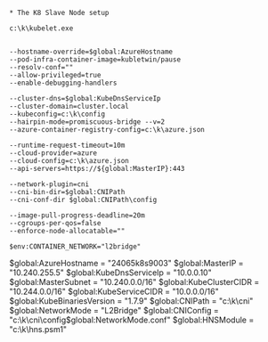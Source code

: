     
    * The K8 Slave Node setup
    
    c:\k\kubelet.exe 
	
	
	--hostname-override=$global:AzureHostname 
	--pod-infra-container-image=kubletwin/pause 
	--resolv-conf="" 
	--allow-privileged=true 
	--enable-debugging-handlers 

	--cluster-dns=$global:KubeDnsServiceIp 
	--cluster-domain=cluster.local  
	--kubeconfig=c:\k\config 
	--hairpin-mode=promiscuous-bridge --v=2 
	--azure-container-registry-config=c:\k\azure.json 
	
	--runtime-request-timeout=10m  
	--cloud-provider=azure 
	--cloud-config=c:\k\azure.json 
	--api-servers=https://${global:MasterIP}:443 
	
	--network-plugin=cni 
	--cni-bin-dir=$global:CNIPath 
	--cni-conf-dir $global:CNIPath\config 
	
	--image-pull-progress-deadline=20m 
	--cgroups-per-qos=false 
	--enforce-node-allocatable=""

	$env:CONTAINER_NETWORK="l2bridge" 
$global:AzureHostname = "24065k8s9003"
$global:MasterIP = "10.240.255.5"
$global:KubeDnsServiceIp = "10.0.0.10"
$global:MasterSubnet = "10.240.0.0/16"
$global:KubeClusterCIDR = "10.244.0.0/16"
$global:KubeServiceCIDR = "10.0.0.0/16"
$global:KubeBinariesVersion = "1.7.9"
$global:CNIPath = "c:\k\cni"
$global:NetworkMode = "L2Bridge"
$global:CNIConfig = "c:\k\cni\config\$global:NetworkMode.conf"
$global:HNSModule = "c:\k\hns.psm1"

